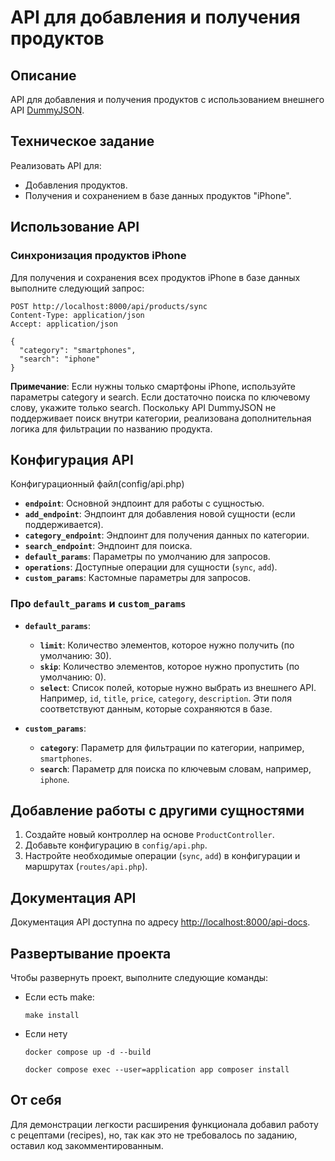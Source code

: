 # API для добавления и получения продуктов

## Описание

API для добавления и получения продуктов с использованием внешнего API [DummyJSON](https://dummyjson.com/docs/products). 

## Техническое задание
Реализовать API для:

- Добавления продуктов.
- Получения и сохранением в базе данных продуктов "iPhone".

## Использование API

### Синхронизация продуктов iPhone

Для получения и сохранения всех продуктов iPhone в базе данных выполните следующий запрос:
```http
POST http://localhost:8000/api/products/sync
Content-Type: application/json
Accept: application/json

{
  "category": "smartphones",
  "search": "iphone"
}
```
**Примечание**: Если нужны только смартфоны iPhone, используйте параметры category и search. Если достаточно поиска по ключевому слову, укажите только search. Поскольку API DummyJSON не поддерживает поиск внутри категории, реализована дополнительная логика для фильтрации по названию продукта.

## Конфигурация API

Конфигурационный файл(config/api.php)

-   **`endpoint`**: Основной эндпоинт для работы с сущностью.
-   **`add_endpoint`**: Эндпоинт для добавления новой сущности (если поддерживается).
-   **`category_endpoint`**: Эндпоинт для получения данных по категории.
-   **`search_endpoint`**: Эндпоинт для поиска.
-   **`default_params`**: Параметры по умолчанию для запросов.
-   **`operations`**: Доступные операции для сущности (`sync`, `add`).
-   **`custom_params`**: Кастомные параметры для запросов.

### Про `default_params` и `custom_params`

-   **`default_params`**:
    
    -   **`limit`**: Количество элементов, которое нужно получить (по умолчанию: 30).
    -   **`skip`**: Количество элементов, которое нужно пропустить (по умолчанию: 0).
    -   **`select`**: Список полей, которые нужно выбрать из внешнего API. Например, `id`, `title`, `price`, `category`, `description`. Эти поля соответствуют данным, которые сохраняются в базе.
-   **`custom_params`**:
    
    -   **`category`**: Параметр для фильтрации по категории, например, `smartphones`.
    -   **`search`**: Параметр для поиска по ключевым словам, например, `iphone`.

## Добавление работы с другими сущностями

1.  Создайте новый контроллер на основе `ProductController`.
2.  Добавьте конфигурацию в `config/api.php`.
3.  Настройте необходимые операции (`sync`, `add`) в конфигурации и маршрутах (`routes/api.php`).

## Документация API

Документация API доступна по адресу [http://localhost:8000/api-docs](http://localhost:8000/api-docs).

## Развертывание проекта

Чтобы развернуть проект, выполните следующие команды:

* Если есть make:
    ```
    make install
    ```
* Если нету
  ```
  docker compose up -d --build

  docker compose exec --user=application app composer install
  ```

## От себя
Для демонстрации легкости расширения функционала добавил работу с рецептами (recipes), но, так как это не требовалось по заданию, оставил код закомментированным.
